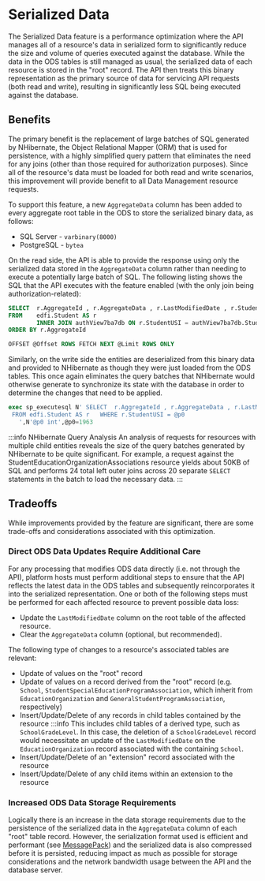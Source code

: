 # Serialized Data

The Serialized Data feature is a performance optimization where the API manages
all of a resource's data in serialized form to significantly reduce the size and
volume of queries executed against the database. While the data in the ODS
tables is still managed as usual, the serialized data of each resource is stored
in the "root" record. The API then treats this binary representation as the
primary source of data for servicing API requests (both read and write),
resulting in significantly less SQL being executed against the database.

## Benefits

The primary benefit is the replacement of large batches of SQL generated by
NHibernate, the Object Relational Mapper (ORM) that is used for persistence,
with a highly simplified query pattern that eliminates the need for any joins
(other than those required for authorization purposes). Since all of the
resource's data must be loaded for both read and write scenarios, this
improvement will provide benefit to all Data Management resource requests.

To support this feature, a new `AggregateData` column has been added to every
aggregate root table in the ODS to store the serialized binary data, as follows:

* SQL Server - `varbinary(8000)`
* PostgreSQL - `bytea`

On the read side, the API is able to provide the response using only the
serialized data stored in the `AggregateData` column rather than needing to
execute a potentially large batch of SQL. The following listing shows the SQL
that the API executes with the feature enabled (with the only join being
authorization-related):

```sql
SELECT  r.AggregateId , r.AggregateData , r.LastModifiedDate , r.StudentUsi AS SurrogateId
FROM    edfi.Student AS r
        INNER JOIN authView7ba7db ON r.StudentUSI = authView7ba7db.StudentUSI
ORDER BY r.AggregateId

OFFSET @Offset ROWS FETCH NEXT @Limit ROWS ONLY
```

Similarly, on the write side the entities are deserialized from this binary data
and provided to NHibernate as though they were just loaded from the ODS tables.
This once again eliminates the query batches that NHibernate would otherwise
generate to synchronize its state with the database in order to determine the
changes that need to be applied.

```sql
exec sp_executesql N' SELECT  r.AggregateId , r.AggregateData , r.LastModifiedDate , r.StudentUsi AS SurrogateId
 FROM edfi.Student AS r   WHERE r.StudentUSI = @p0
   ',N'@p0 int',@p0=1963
   ```

:::info NHibernate Query Analysis
An analysis of requests for resources with multiple child entities reveals the
size of the query batches generated by NHibernate to be quite significant. For
example, a request against the StudentEducationOrganizationAssociations resource
yields about 50KB of SQL and performs 24 total left outer joins across 20
separate `SELECT` statements in the batch to load the necessary data.
:::

## Tradeoffs

While improvements provided by the feature are significant, there are some
trade-offs and considerations associated with this optimization.

### Direct ODS Data Updates Require Additional Care

For any processing that modifies ODS data directly (i.e. not through the API),
platform hosts must perform additional steps to ensure that the API reflects the
latest data in the ODS tables and subsequently reincorporates it into the
serialized representation. One or both of the following steps must be performed
for each affected resource to prevent possible data loss:

* Update the `LastModifiedDate` column on the root table of the affected
    resource.
* Clear the `AggregateData` column (optional, but recommended).

The following type of changes to a resource's associated tables are relevant:

* Update of values on the "root" record
* Update of values on a record derived from the "root" record (e.g. `School`,
  `StudentSpecialEducationProgramAssociation`, which inherit from
  `EducationOrganization` and `GeneralStudentProgramAssociation`, respectively)
* Insert/Update/Delete of any records in child tables contained by the resource
  :::info
  This includes child tables of a derived type, such as
  `SchoolGradeLevel`. In this case, the deletion of a `SchoolGradeLevel` record
  would necessitate an update of the `LastModifiedDate` on the
  `EducationOrganization` record associated with the containing `School`.
* Insert/Update/Delete of an "extension" record associated with the resource
* Insert/Update/Delete of any child items within an extension to the resource

### Increased ODS Data Storage Requirements

Logically there is an increase in the data storage requirements due to the
persistence of the serialized data in the `AggregateData` column of each "root"
table record. However, the serialization format used is efficient and performant
(see [MessagePack](https://msgpack.org/)) and the serialized data is also
compressed before it is persisted, reducing impact as much as possible for
storage considerations and the network bandwidth usage between the API and the
database server.
